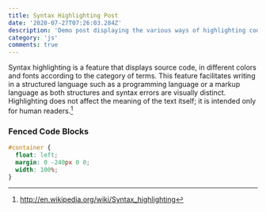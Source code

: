 ```yaml
---
title: Syntax Highlighting Post
date: '2020-07-27T07:26:03.284Z'
description: 'Demo post displaying the various ways of highlighting code in Markdown.'
category: 'js'
comments: true
---
```


Syntax highlighting is a feature that displays source code, in different colors and fonts according to the category of terms. This feature facilitates writing in a structured language such as a programming language or a markup language as both structures and syntax errors are visually distinct. Highlighting does not affect the meaning of the text itself; it is intended only for human readers.[^1]

[^1]: http://en.wikipedia.org/wiki/Syntax_highlighting

### Fenced Code Blocks

```css
#container {
  float: left;
  margin: 0 -240px 0 0;
  width: 100%;
}
```
